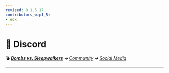 ```yaml
---
revised: 0.1.5.17
contributors_wip1_5:
- edx
---
```


# 📄 Discord

💣 ***[Bombs vs. Sleepwalkers][home]** ➔ [Community][community] ➔ [Social Media][socialmedia]*

****

[home]: /README.md
[community]: /community/readme.md
[socialmedia]: /community/social_media/readme.md
